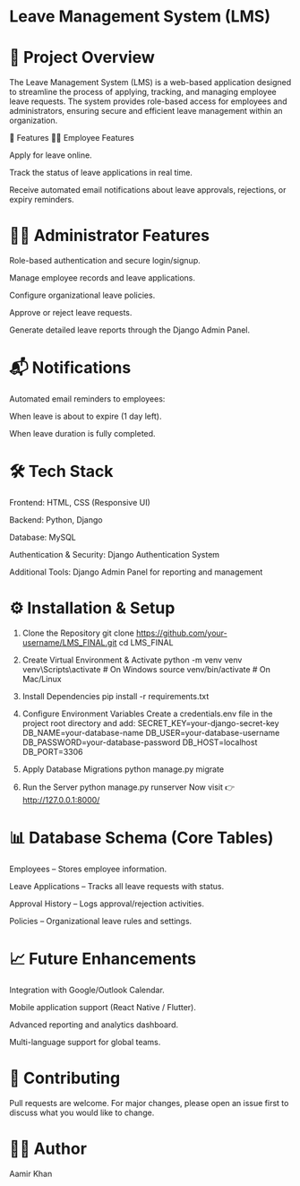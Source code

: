 # Leave Management System (LMS)
# 📌 Project Overview

The Leave Management System (LMS) is a web-based application designed to streamline the process of applying, tracking, and managing employee leave requests. The system provides role-based access for employees and administrators, ensuring secure and efficient leave management within an organization.

🚀 Features
👨‍💼 Employee Features

Apply for leave online.

Track the status of leave applications in real time.

Receive automated email notifications about leave approvals, rejections, or expiry reminders.

# 👨‍💻 Administrator Features

Role-based authentication and secure login/signup.

Manage employee records and leave applications.

Configure organizational leave policies.

Approve or reject leave requests.

Generate detailed leave reports through the Django Admin Panel.

# 📬 Notifications

Automated email reminders to employees:

When leave is about to expire (1 day left).

When leave duration is fully completed.

# 🛠️ Tech Stack

Frontend: HTML, CSS (Responsive UI)

Backend: Python, Django

Database: MySQL

Authentication & Security: Django Authentication System

Additional Tools: Django Admin Panel for reporting and management

# ⚙️ Installation & Setup
1. Clone the Repository
   git clone https://github.com/your-username/LMS_FINAL.git
   cd LMS_FINAL

2. Create Virtual Environment & Activate
   python -m venv venv
   venv\Scripts\activate   # On Windows
   source venv/bin/activate   # On Mac/Linux

3. Install Dependencies
   pip install -r requirements.txt
   
4. Configure Environment Variables
   Create a credentials.env file in the project root directory and add:
      SECRET_KEY=your-django-secret-key
      DB_NAME=your-database-name
      DB_USER=your-database-username
      DB_PASSWORD=your-database-password
      DB_HOST=localhost
      DB_PORT=3306

5. Apply Database Migrations
   python manage.py migrate

6. Run the Server
   python manage.py runserver
   Now visit 👉 http://127.0.0.1:8000/

# 📊 Database Schema (Core Tables)

Employees – Stores employee information.

Leave Applications – Tracks all leave requests with status.

Approval History – Logs approval/rejection activities.

Policies – Organizational leave rules and settings.

# 📈 Future Enhancements

Integration with Google/Outlook Calendar.

Mobile application support (React Native / Flutter).

Advanced reporting and analytics dashboard.

Multi-language support for global teams.

# 🤝 Contributing
Pull requests are welcome. For major changes, please open an issue first to discuss what you would like to change.

# 👨‍💻 Author
   Aamir Khan
